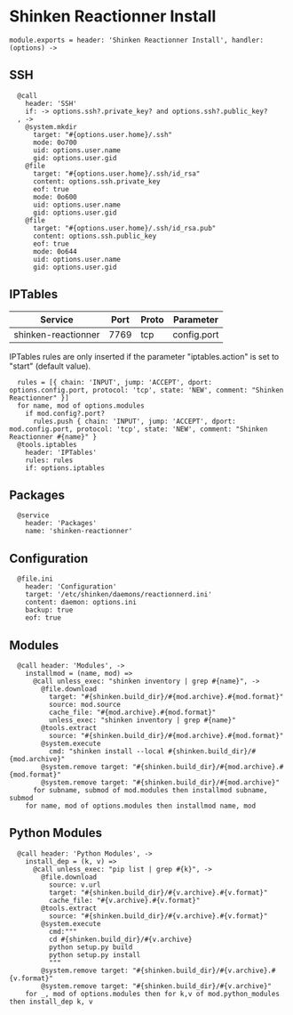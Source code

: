 
# Shinken Reactionner Install

    module.exports = header: 'Shinken Reactionner Install', handler: (options) ->

## SSH

      @call
        header: 'SSH'
        if: -> options.ssh?.private_key? and options.ssh?.public_key?
      , ->
        @system.mkdir
          target: "#{options.user.home}/.ssh"
          mode: 0o700
          uid: options.user.name
          gid: options.user.gid
        @file
          target: "#{options.user.home}/.ssh/id_rsa"
          content: options.ssh.private_key
          eof: true
          mode: 0o600
          uid: options.user.name
          gid: options.user.gid
        @file
          target: "#{options.user.home}/.ssh/id_rsa.pub"
          content: options.ssh.public_key
          eof: true
          mode: 0o644
          uid: options.user.name
          gid: options.user.gid

## IPTables

| Service             | Port  | Proto | Parameter        |
|---------------------|-------|-------|------------------|
| shinken-reactionner | 7769  |  tcp  |    config.port   |

IPTables rules are only inserted if the parameter "iptables.action" is set to
"start" (default value).

      rules = [{ chain: 'INPUT', jump: 'ACCEPT', dport: options.config.port, protocol: 'tcp', state: 'NEW', comment: "Shinken Reactionner" }]
      for name, mod of options.modules
        if mod.config?.port?
          rules.push { chain: 'INPUT', jump: 'ACCEPT', dport: mod.config.port, protocol: 'tcp', state: 'NEW', comment: "Shinken Reactionner #{name}" }
      @tools.iptables
        header: 'IPTables'
        rules: rules
        if: options.iptables

## Packages

      @service
        header: 'Packages'
        name: 'shinken-reactionner'

## Configuration

      @file.ini
        header: 'Configuration'
        target: '/etc/shinken/daemons/reactionnerd.ini'
        content: daemon: options.ini
        backup: true
        eof: true

## Modules

      @call header: 'Modules', ->
        installmod = (name, mod) =>
          @call unless_exec: "shinken inventory | grep #{name}", ->
            @file.download
              target: "#{shinken.build_dir}/#{mod.archive}.#{mod.format}"
              source: mod.source
              cache_file: "#{mod.archive}.#{mod.format}"
              unless_exec: "shinken inventory | grep #{name}"
            @tools.extract
              source: "#{shinken.build_dir}/#{mod.archive}.#{mod.format}"
            @system.execute
              cmd: "shinken install --local #{shinken.build_dir}/#{mod.archive}"
            @system.remove target: "#{shinken.build_dir}/#{mod.archive}.#{mod.format}"
            @system.remove target: "#{shinken.build_dir}/#{mod.archive}"
          for subname, submod of mod.modules then installmod subname, submod
        for name, mod of options.modules then installmod name, mod

## Python Modules

      @call header: 'Python Modules', ->
        install_dep = (k, v) =>
          @call unless_exec: "pip list | grep #{k}", ->
            @file.download
              source: v.url
              target: "#{shinken.build_dir}/#{v.archive}.#{v.format}"
              cache_file: "#{v.archive}.#{v.format}"
            @tools.extract
              source: "#{shinken.build_dir}/#{v.archive}.#{v.format}"
            @system.execute
              cmd:"""
              cd #{shinken.build_dir}/#{v.archive}
              python setup.py build
              python setup.py install
              """
            @system.remove target: "#{shinken.build_dir}/#{v.archive}.#{v.format}"
            @system.remove target: "#{shinken.build_dir}/#{v.archive}"
        for _, mod of options.modules then for k,v of mod.python_modules then install_dep k, v
